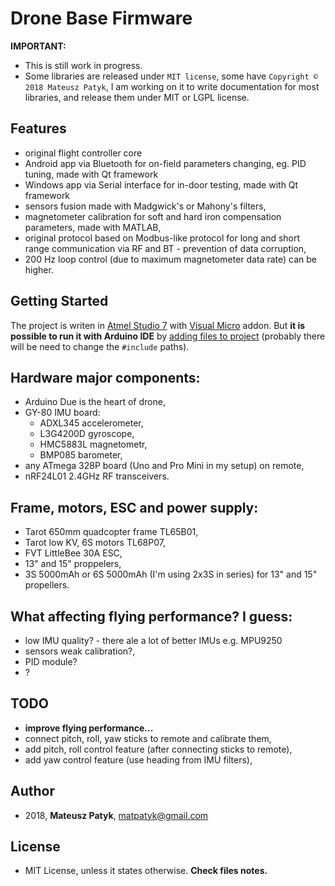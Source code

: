 # Drone Base Firmware

**IMPORTANT:**

- This is still work in progress.
- Some libraries are released under `MIT license`, some have `Copyright © 2018 Mateusz Patyk`, I am working on it to write documentation for most libraries, and release them under MIT or LGPL license.

## Features
- original flight controller core
- Android app via Bluetooth for on-field parameters changing, eg. PID tuning, made with Qt framework
- Windows app via Serial interface for in-door testing, made with Qt framework
- sensors fusion made with Madgwick's or Mahony's filters,
- magnetometer calibration for soft and hard iron compensation parameters, made with MATLAB,
- original protocol based on Modbus-like protocol for long and short range communication via RF and BT - prevention of data corruption,
- 200 Hz loop control (due to maximum magnetometer data rate) can be higher.

## Getting Started
The project is writen in [Atmel Studio 7](http://www.microchip.com/mplab/avr-support/atmel-studio-7) with [Visual Micro](https://www.visualmicro.com/) addon. But **it is possible to run it with Arduino IDE** by [adding files to project](https://www.arduino.cc/en/Guide/Environment#toc8) (probably there will be need to change the `#include` paths).

## Hardware major components:
- Arduino Due is the heart of drone,
- GY-80 IMU board:
  - ADXL345 accelerometer,
   - L3G4200D gyroscope,
   - HMC5883L magnetometr,
   - BMP085 barometer,
- any ATmega 328P board (Uno and Pro Mini in my setup) on remote,
- nRF24L01 2.4GHz RF transceivers.

## Frame, motors, ESC and power supply:
- Tarot 650mm quadcopter frame TL65B01,
- Tarot low KV, 6S motors TL68P07,
- FVT LittleBee 30A ESC,
- 13" and 15" proppelers,
- 3S 5000mAh or 6S 5000mAh (I'm using 2x3S in series) for 13" and 15" propellers.

## What affecting flying performance? I guess:
- low IMU quality? - there ale a lot of better IMUs e.g. MPU9250
- sensors weak calibration?,
- PID module?
- ?

## TODO
- **improve flying performance...**
- connect pitch, roll, yaw sticks to remote and calibrate them,
- add pitch, roll control feature (after connecting sticks to remote),
- add yaw control feature (use heading from IMU filters),
 

## Author 
* 2018, **Mateusz Patyk**, <matpatyk@gmail.com> 
 
## License 
- MIT License, unless it states otherwise. **Check files notes.**

